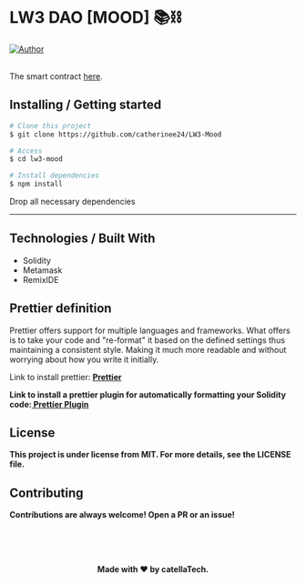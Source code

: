 <h1 aling="center">LW3 DAO [MOOD] 📚⛓</h1>

  <a href="https://github.com/gab0071" target="_blank">
    <img alt="Author" src="https://img.shields.io/badge/made%20by-CatellaTech-blueviolet?style=flat-square">
  </a>
 

  <br>
  <br>

The smart contract <a href="https://goerli.etherscan.io/address/0xbfc8aaaf8c1c61d5872f8a5d48f20dea42894da2">here</a>.

<h2> Installing / Getting started </h2>

```bash
# Clone this project
$ git clone https://github.com/catherinee24/LW3-Mood

# Access
$ cd lw3-mood

# Install dependencies
$ npm install

``` 

<p>Drop all necessary dependencies</p>
<hr>

<h2> Technologies / Built With </h2>

- Solidity
- Metamask
- RemixIDE


<h2>Prettier definition </h2>
<p> Prettier offers support for multiple languages and frameworks. What <Prettier> offers is to take your code and "re-format" it based on the defined settings thus maintaining a consistent style. Making it much more readable and without worrying about how you write it initially.</p>

<p>  Link to install prettier: <a href="https://prettier.io/docs/en/install.html"><strong> Prettier<strong></a></p>

<p>Link to install a prettier plugin for automatically formatting your Solidity code:<a href="https://www.npmjs.com/package/prettier-plugin-solidity"><strong> Prettier Plugin <strong></a></p>

<h2>License</h2>

<p>This project is under license from MIT. For more details, see the LICENSE file.</p>

<h2>Contributing</h2>
<p> Contributions are always welcome! Open a PR or an issue!</p>

<br>
<br>

<p align="center">
<br/>
  Made with ❤️ by <b>catellaTech</b>.
</p>
